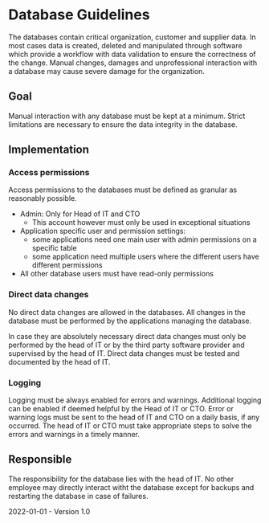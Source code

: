 # Database Guidelines

The databases contain critical organization, customer and supplier data. In most cases data is created, deleted and manipulated through software which provide a workflow with data validation to ensure the correctness of the change. Manual changes, damages and unprofessional interaction with a database may cause severe damage for the organization.

## Goal

Manual interaction with any database must be kept at a minimum. Strict limitations are necessary to ensure the data integrity in the database. 

## Implementation

### Access permissions

Access permissions to the databases must be defined as granular as reasonably possible.

* Admin: Only for Head of IT and CTO
  * This account however must only be used in exceptional situations
* Application specific user and permission settings:
  * some applications need one main user with admin permissions on a specific table
  * some application need multiple users where the different users have different permissions
* All other database users must have read-only permissions 

### Direct data changes

No direct data changes are allowed in the databases. All changes in the database must be performed by the applications managing the database. 

In case they are absolutely necessary direct data changes must only be performed by the head of IT or by the third party software provider and supervised by the head of IT. Direct data changes must be tested and documented by the head of IT.

### Logging

Logging must be always enabled for errors and warnings. Additional logging can be enabled if deemed helpful by the Head of IT or CTO. Error or warning logs must be sent to the head of IT and CTO on a daily basis, if any occurred. The head of IT or CTO must take appropriate steps to solve the errors and warnings in a timely manner.

## Responsible

The responsibility for the database lies with the head of IT. No other employee may directly interact witht the database except for backups and restarting the database in case of failures.

2022-01-01 - Version 1.0

